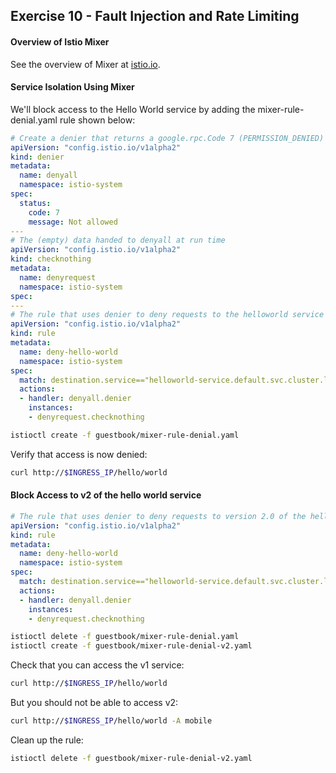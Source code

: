 ## Exercise 10 - Fault Injection and Rate Limiting

#### Overview of Istio Mixer

See the overview of Mixer at [istio.io](https://istio.io/docs/concepts/policy-and-control/mixer.html).

#### Service Isolation Using Mixer

We'll block access to the Hello World service by adding the mixer-rule-denial.yaml rule shown below:

```yaml
# Create a denier that returns a google.rpc.Code 7 (PERMISSION_DENIED)
apiVersion: "config.istio.io/v1alpha2"
kind: denier
metadata:
  name: denyall
  namespace: istio-system
spec:
  status:
    code: 7
    message: Not allowed
---
# The (empty) data handed to denyall at run time
apiVersion: "config.istio.io/v1alpha2"
kind: checknothing
metadata:
  name: denyrequest
  namespace: istio-system
spec:
---
# The rule that uses denier to deny requests to the helloworld service
apiVersion: "config.istio.io/v1alpha2"
kind: rule
metadata:
  name: deny-hello-world
  namespace: istio-system
spec:
  match: destination.service=="helloworld-service.default.svc.cluster.local"
  actions:
  - handler: denyall.denier
    instances:
    - denyrequest.checknothing
```

```sh
istioctl create -f guestbook/mixer-rule-denial.yaml
```

Verify that access is now denied:
```sh
curl http://$INGRESS_IP/hello/world
```

#### Block Access to v2 of the hello world service

```yaml
# The rule that uses denier to deny requests to version 2.0 of the helloworld service
apiVersion: "config.istio.io/v1alpha2"
kind: rule
metadata:
  name: deny-hello-world
  namespace: istio-system
spec:
  match: destination.service=="helloworld-service.default.svc.cluster.local" && destination.labels["version"] == "2.0"
  actions:
  - handler: denyall.denier
    instances:
    - denyrequest.checknothing
```

```sh
istioctl delete -f guestbook/mixer-rule-denial.yaml
istioctl create -f guestbook/mixer-rule-denial-v2.yaml
```

Check that you can access the v1 service:
```sh
curl http://$INGRESS_IP/hello/world
```

But you should not be able to access v2:
```sh
curl http://$INGRESS_IP/hello/world -A mobile
```

Clean up the rule:

```sh
istioctl delete -f guestbook/mixer-rule-denial-v2.yaml
```

